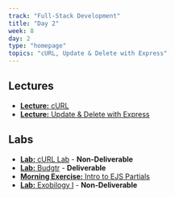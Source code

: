 ```yaml
---
track: "Full-Stack Development"
title: "Day 2"
week: 8
day: 2
type: "homepage"
topics: "cURL, Update & Delete with Express"
---
```



## Lectures
- [**Lecture:** cURL](/full-stack-development/week-8/day-3/lecture-materials/curl/)
- [**Lecture:** Update & Delete with Express](/full-stack-development/week-8/day-3/lecture-materials/update-and-delete/)
## Labs
- [**Lab:** cURL Lab](/full-stack-development/week-8/day-3/labs/curl-lab/) - **Non-Deliverable**
- [**Lab:** Budgtr](/full-stack-development/week-8/day-3/labs/budgtr/) - **Deliverable**
- [**Morning Exercise:** Intro to EJS Partials](/full-stack-development/week-8/day-3/lecture-materials/intro-to-ejs-partials/)
- [**Lab:** Exobilogy I](/full-stack-development/week-8/day-3/labs/exobiology-1) - **Non-Deliverable**



